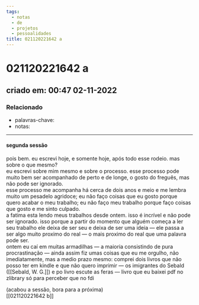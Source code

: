 ```yaml
---
tags:
  - notas
  - de
  - projetos
  - pessoalidades
title: 021120221642 a
---
```


# 021120221642 a

## criado em: 00:47 02-11-2022

### Relacionado

- palavras-chave: 
- notas: 
---

#### segunda sessão

pois bem. eu escrevi hoje, e somente hoje, após todo esse rodeio. mas sobre o que mesmo?  
eu escrevi sobre mim mesmo e sobre o processo. esse processo pode muito bem ser acompanhado de perto e de longe, o gosto do freguês, mas não pode ser ignorado.  
esse processo me acompanha há cerca de dois anos e meio e me lembra muito um pesadelo agridoce; eu não faço coisas que eu gosto porque quero acabar o meu trabalho; eu não faço meu trabalho porque faço coisas que gosto e me sinto culpado.  
a fatima esta lendo meus trabalhos desde ontem. isso é incrível e não pode ser ignorado. isso porque a partir do momento que alguém começa a ler seu trabalho ele deixa de ser seu e deixa de ser uma ideia — ele passa a ser algo muito proximo do real — o mais proximo do real que uma palavra pode ser.  
ontem eu caí em muitas armadilhas — a maioria consistindo de pura procrastinação — ainda assim fiz umas coisas que eu me orgulho, não imediatamente, mas a medio prazo mesmo: comprei dois livros que não posso ter em kindle e que não quero imprimir — os imigrantes do Sebald ([[Sebald, W. G.]]) e po livro escute as feras — livro que eu baixei pdf no zlibrary só para perceber que no fdi

(acabou a sessão, bora para a próxima)  
[[021120221642 b]]
